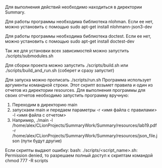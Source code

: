 Для выполнения действий необходимо находиться в директории Summary.


Для работы программы необходима библиотека nlohman. Если ее нет, можно установить с помощью sudo apt-get install nlohmann-json3-dev

Для работы программы необходима библиотека doctest. Если ее нет, можно установить с помощью sudo apt-get install doctest-dev

Так же для установки всех зависимостей можно запустить ./scripts/submodules.sh


Для сборки проекта можно запустить ./scripts/build.sh или ./scripts/build_and_run.sh (соберет и сразу запустит)

Для запуска можно прописать ./scripts/run.sh Программа использует аргументы командной строки. Этот скрипт возьмет правила и один из отчетов из директории resources.
Для выполнения программы для своих отчетов необходимо запустить программу вручную:

1) Переходим в директорию main
2) запускаем main и передаем параметры -r <имя файла с правилами> -l <имя файла с отчетом>
3) Например, ./main -l /home/alex/CLionProjects/SummaryWork/Summary/resources/lab19.pdf -r /home/alex/CLionProjects/SummaryWork/Summary/resources/json_file.json (пути будут другие)


Если скрипты выдают ошибку: bash: ./scripts/<script_name>.sh: Permission denied, то разрешаем полный доступ к скриптам командой chmod 777 -R scripts
